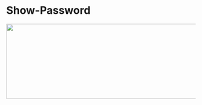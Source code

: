 
# Show-Password
<img src="https://securityintelligence.com/wp-content/uploads/2018/10/si-eight-character-password-feature.jpg" width="600" height="200">
